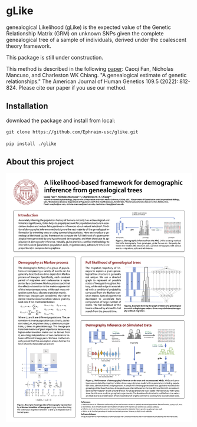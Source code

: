 gLike
========

genealogical Likelihood (gLike) is the expected value of the Genetic Relationship Matrix (GRM) on unknown SNPs 
given the complete genealogical tree of a sample of individuals, derived under the coalescent theory framework.

This package is still under construction.

This method is described in the following [paper](https://www.cell.com/ajhg/fulltext/S0002-9297(22)00112-4): 
Caoqi Fan, Nicholas Mancuso, and Charleston WK Chiang. "A genealogical estimate of genetic relationships." The American Journal of Human Genetics 109.5 (2022): 812-824.
Please cite our paper if you use our method.


Installation
------------

download the package and install from local:

    git clone https://github.com/Ephraim-usc/glike.git
    
    pip install ./glike


About this project
-------------
![](images/poster_ashg.png)

